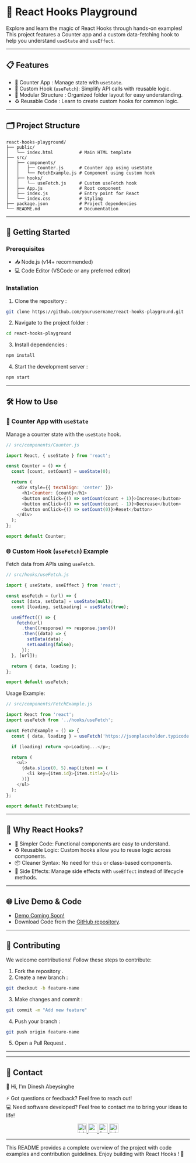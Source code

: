 # 🎯  React Hooks Playground   
Explore and learn the magic of  React Hooks  through hands-on examples! This project features a  Counter app  and a  custom data-fetching hook  to help you understand `useState` and `useEffect`.  

---

## 📋  Features   
- 🔢  Counter App : Manage state with `useState`.  
- 🔄  Custom Hook  (`useFetch`): Simplify API calls with reusable logic.  
- 🧩  Modular Structure : Organized folder layout for easy understanding.  
- ♻️  Reusable Code : Learn to create custom hooks for common logic.

---

## 🗂  Project Structure   

```
react-hooks-playground/
├── public/
│   └── index.html          # Main HTML template
├── src/
│   ├── components/
│   │   ├── Counter.js      # Counter app using useState
│   │   └── FetchExample.js # Component using custom hook
│   ├── hooks/
│   │   └── useFetch.js     # Custom useFetch hook
│   ├── App.js              # Root component
│   ├── index.js            # Entry point for React
│   └── index.css           # Styling
├── package.json            # Project dependencies
└── README.md               # Documentation
```

---

## 🚀  Getting Started   

###  Prerequisites   
- 📥  Node.js  (v14+ recommended)  
- 💻  Code Editor  (VSCode or any preferred editor)  

###  Installation   

1.  Clone the repository :  
   ```bash
   git clone https://github.com/yourusername/react-hooks-playground.git
   ```
2.  Navigate to the project folder :  
   ```bash
   cd react-hooks-playground
   ```
3.  Install dependencies :  
   ```bash
   npm install
   ```
4.  Start the development server :  
   ```bash
   npm start
   ```

---

## 🛠  How to Use   

### 🔢  Counter App with `useState`   
Manage a counter state with the `useState` hook.

```javascript
// src/components/Counter.js

import React, { useState } from 'react';

const Counter = () => {
  const [count, setCount] = useState(0);

  return (
    <div style={{ textAlign: 'center' }}>
      <h1>Counter: {count}</h1>
      <button onClick={() => setCount(count + 1)}>Increase</button>
      <button onClick={() => setCount(count - 1)}>Decrease</button>
      <button onClick={() => setCount(0)}>Reset</button>
    </div>
  );
};

export default Counter;
```

### 🌐  Custom Hook (`useFetch`) Example   
Fetch data from APIs using `useFetch`.

```javascript
// src/hooks/useFetch.js

import { useState, useEffect } from 'react';

const useFetch = (url) => {
  const [data, setData] = useState(null);
  const [loading, setLoading] = useState(true);

  useEffect(() => {
    fetch(url)
      .then((response) => response.json())
      .then((data) => {
        setData(data);
        setLoading(false);
      });
  }, [url]);

  return { data, loading };
};

export default useFetch;
```

 Usage Example:   
```javascript
// src/components/FetchExample.js

import React from 'react';
import useFetch from '../hooks/useFetch';

const FetchExample = () => {
  const { data, loading } = useFetch('https://jsonplaceholder.typicode.com/posts');

  if (loading) return <p>Loading...</p>;

  return (
    <ul>
      {data.slice(0, 5).map((item) => (
        <li key={item.id}>{item.title}</li>
      ))}
    </ul>
  );
};

export default FetchExample;
```

---

## 🌟  Why React Hooks?   

- 🔧  Simpler Code:  Functional components are easy to understand.  
- ♻️  Reusable Logic:  Custom hooks allow you to reuse logic across components.  
- 📦  Cleaner Syntax:  No need for `this` or class-based components.  
- 🔄  Side Effects:  Manage side effects with `useEffect` instead of lifecycle methods.

---

## 🌐  Live Demo & Code   

-  [Demo Coming Soon!](#)   
-  Download Code  from the [GitHub repository](https://github.com/dineshabey/react-hooks-examples.git).  

---

## 🤝  Contributing   

We welcome contributions! Follow these steps to contribute:

1.  Fork the repository .  
2.  Create a new branch :  
   ```bash
   git checkout -b feature-name
   ```
3.  Make changes and commit :  
   ```bash
   git commit -m "Add new feature"
   ```
4.  Push your branch :  
   ```bash
   git push origin feature-name
   ```
5.  Open a Pull Request .

---



---

## 📧  Contact  

👋 Hi, I'm Dinesh Abeysinghe

⚡ Got questions or feedback? Feel free to reach out!  
💻 Need software developed? Feel free to contact me to bring your ideas to life!

<div align="center">
<a href="https://www.linkedin.com/in/dinesh-abeysinghe-bb773293" target="_blank">
    <img src="https://img.shields.io/static/v1?message=LinkedIn&logo=linkedin&label=&color=0077B5&logoColor=white&labelColor=&style=for-the-badge" height="25" alt="linkedin logo" />
</a>

<a href="mailto:dinabeysinge@gmail.com" target="_blank">
    <img src="https://img.shields.io/static/v1?message=Gmail&logo=gmail&label=&color=D14836&logoColor=white&labelColor=&style=for-the-badge" height="25" alt="gmail logo" />
</a>

<a href="https://huggingface.co/dineshabeysinghe" target="_blank">
    <img src="https://img.shields.io/static/v1?message=HuggingFace&logo=huggingface&label=&color=FFAA00&logoColor=white&labelColor=&style=for-the-badge" height="25" alt="huggingface logo" />
</a>

<a href="https://www.linkedin.com/newsletters/7205635660026703872/" target="_blank">
    <img src="https://img.shields.io/static/v1?message=FutureAIToday&logo=linkedin&label=&color=0077B5&logoColor=white&labelColor=&style=for-the-badge" height="25" alt="linkedin logo" />
</a>

</div>

---

This README provides a complete overview of the project with code examples and contribution guidelines. Enjoy building with  React Hooks ! 🎉

